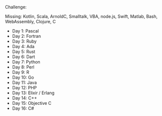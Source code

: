 Challenge:

Missing: Kotlin, Scala, ArnoldC, Smalltalk, VBA, node.js, Swift, Matlab, Bash, WebAssembly, Clojure, C

- Day 1: Pascal
- Day 2: Fortran
- Day 3: Ruby
- Day 4: Ada
- Day 5: Rust
- Day 6: Dart
- Day 7: Python
- Day 8: Perl
- Day 9: R
- Day 10: Go
- Day 11: Java
- Day 12: PHP
- Day 13: Elixir / Erlang
- Day 14: C++
- Day 15: Objective C
- Day 16: C#
